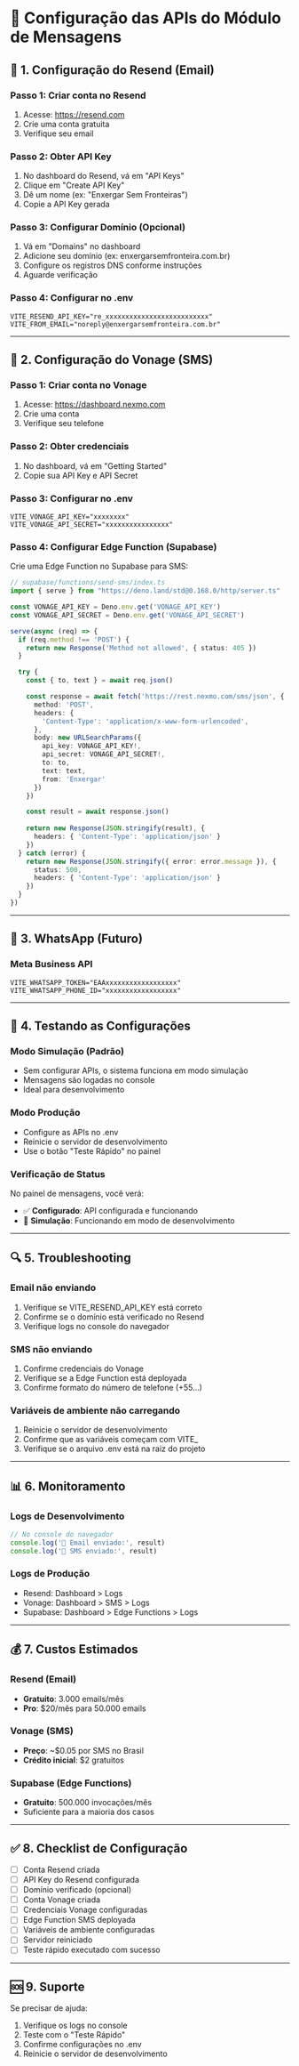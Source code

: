 # 🔧 Configuração das APIs do Módulo de Mensagens

## 📧 **1. Configuração do Resend (Email)**

### Passo 1: Criar conta no Resend
1. Acesse: https://resend.com
2. Crie uma conta gratuita
3. Verifique seu email

### Passo 2: Obter API Key
1. No dashboard do Resend, vá em "API Keys"
2. Clique em "Create API Key"
3. Dê um nome (ex: "Enxergar Sem Fronteiras")
4. Copie a API Key gerada

### Passo 3: Configurar Domínio (Opcional)
1. Vá em "Domains" no dashboard
2. Adicione seu domínio (ex: enxergarsemfronteira.com.br)
3. Configure os registros DNS conforme instruções
4. Aguarde verificação

### Passo 4: Configurar no .env
```env
VITE_RESEND_API_KEY="re_xxxxxxxxxxxxxxxxxxxxxxxxxx"
VITE_FROM_EMAIL="noreply@enxergarsemfronteira.com.br"
```

---

## 📱 **2. Configuração do Vonage (SMS)**

### Passo 1: Criar conta no Vonage
1. Acesse: https://dashboard.nexmo.com
2. Crie uma conta
3. Verifique seu telefone

### Passo 2: Obter credenciais
1. No dashboard, vá em "Getting Started"
2. Copie sua API Key e API Secret

### Passo 3: Configurar no .env
```env
VITE_VONAGE_API_KEY="xxxxxxxx"
VITE_VONAGE_API_SECRET="xxxxxxxxxxxxxxxx"
```

### Passo 4: Configurar Edge Function (Supabase)
Crie uma Edge Function no Supabase para SMS:

```typescript
// supabase/functions/send-sms/index.ts
import { serve } from "https://deno.land/std@0.168.0/http/server.ts"

const VONAGE_API_KEY = Deno.env.get('VONAGE_API_KEY')
const VONAGE_API_SECRET = Deno.env.get('VONAGE_API_SECRET')

serve(async (req) => {
  if (req.method !== 'POST') {
    return new Response('Method not allowed', { status: 405 })
  }

  try {
    const { to, text } = await req.json()

    const response = await fetch('https://rest.nexmo.com/sms/json', {
      method: 'POST',
      headers: {
        'Content-Type': 'application/x-www-form-urlencoded',
      },
      body: new URLSearchParams({
        api_key: VONAGE_API_KEY!,
        api_secret: VONAGE_API_SECRET!,
        to: to,
        text: text,
        from: 'Enxergar'
      })
    })

    const result = await response.json()
    
    return new Response(JSON.stringify(result), {
      headers: { 'Content-Type': 'application/json' }
    })
  } catch (error) {
    return new Response(JSON.stringify({ error: error.message }), {
      status: 500,
      headers: { 'Content-Type': 'application/json' }
    })
  }
})
```

---

## 💬 **3. WhatsApp (Futuro)**

### Meta Business API
```env
VITE_WHATSAPP_TOKEN="EAAxxxxxxxxxxxxxxxxxx"
VITE_WHATSAPP_PHONE_ID="xxxxxxxxxxxxxxxxxx"
```

---

## 🧪 **4. Testando as Configurações**

### Modo Simulação (Padrão)
- Sem configurar APIs, o sistema funciona em modo simulação
- Mensagens são logadas no console
- Ideal para desenvolvimento

### Modo Produção
- Configure as APIs no .env
- Reinicie o servidor de desenvolvimento
- Use o botão "Teste Rápido" no painel

### Verificação de Status
No painel de mensagens, você verá:
- ✅ **Configurado**: API configurada e funcionando
- 🔄 **Simulação**: Funcionando em modo de desenvolvimento

---

## 🔍 **5. Troubleshooting**

### Email não enviando
1. Verifique se VITE_RESEND_API_KEY está correto
2. Confirme se o domínio está verificado no Resend
3. Verifique logs no console do navegador

### SMS não enviando
1. Confirme credenciais do Vonage
2. Verifique se a Edge Function está deployada
3. Confirme formato do número de telefone (+55...)

### Variáveis de ambiente não carregando
1. Reinicie o servidor de desenvolvimento
2. Confirme que as variáveis começam com VITE_
3. Verifique se o arquivo .env está na raiz do projeto

---

## 📊 **6. Monitoramento**

### Logs de Desenvolvimento
```javascript
// No console do navegador
console.log('📧 Email enviado:', result)
console.log('📱 SMS enviado:', result)
```

### Logs de Produção
- Resend: Dashboard > Logs
- Vonage: Dashboard > SMS > Logs
- Supabase: Dashboard > Edge Functions > Logs

---

## 💰 **7. Custos Estimados**

### Resend (Email)
- **Gratuito**: 3.000 emails/mês
- **Pro**: $20/mês para 50.000 emails

### Vonage (SMS)
- **Preço**: ~$0.05 por SMS no Brasil
- **Crédito inicial**: $2 gratuitos

### Supabase (Edge Functions)
- **Gratuito**: 500.000 invocações/mês
- Suficiente para a maioria dos casos

---

## ✅ **8. Checklist de Configuração**

- [ ] Conta Resend criada
- [ ] API Key do Resend configurada
- [ ] Domínio verificado (opcional)
- [ ] Conta Vonage criada
- [ ] Credenciais Vonage configuradas
- [ ] Edge Function SMS deployada
- [ ] Variáveis de ambiente configuradas
- [ ] Servidor reiniciado
- [ ] Teste rápido executado com sucesso

---

## 🆘 **9. Suporte**

Se precisar de ajuda:
1. Verifique os logs no console
2. Teste com o "Teste Rápido"
3. Confirme configurações no .env
4. Reinicie o servidor de desenvolvimento